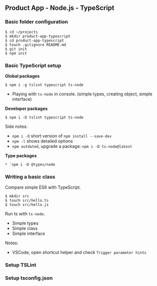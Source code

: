 ## Product App - Node.js - TypeScript

### Basic folder configuration

```shell
$ cd ~/projects
$ mkdir product-app-typescript
$ cd product-app-typescript
$ touch .gitignore README.md
$ git init
$ npm init
```

### Basic TypeScript setup

**Global packages**

```shell
$ npm i -g tslint typescript ts-node
```

* Playing with `ts-node` in console. (simple types, creating object, simple interface)

**Developer packages**

```shell
$ npm i -D tslint typescript ts-node
```

Side notes:
* `npm i -D` short version of `npm install --save-dev`
* `npm -l` shows detailed options
* `npm outdated`, upgrade a package: `npm i -D ts-node@latest`

**Type packages**

```shell
* `npm i -D @types/node
```

### Writing a basic class

Compare simple ES6 with TypeScript.

```shell
$ mkdir src
$ touch src/hello.ts
$ touch src/hello.js
```

Run ts with `ts-node`.

* Simple types
* Simple class
* Simple interface

Notes:
* VSCode, open shortcut helper and check `Trigger parameter hints`

### Setup TSLint

### Setup tsconfig.json